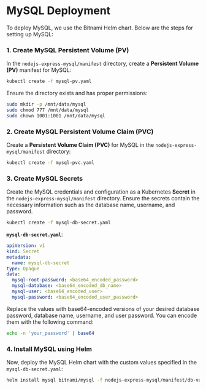 # MySQL Deployment

To deploy MySQL, we use the Bitnami Helm chart. Below are the steps for setting up MySQL:

### **1. Create MySQL Persistent Volume (PV)**

In the `nodejs-express-mysql/manifest` directory, create a **Persistent Volume (PV)** manifest for MySQL:

```bash
kubectl create -f mysql-pv.yaml
```

Ensure the directory exists and has proper permissions:
```bash
sudo mkdir -p /mnt/data/mysql
sudo chmod 777 /mnt/data/mysql
sudo chown 1001:1001 /mnt/data/mysql
```

### **2. Create MySQL Persistent Volume Claim (PVC)**

Create a **Persistent Volume Claim (PVC)** for MySQL in the `nodejs-express-mysql/manifest` directory:

```bash
kubectl create -f mysql-pvc.yaml
```

### **3. Create MySQL Secrets**

Create the MySQL credentials and configuration as a Kubernetes **Secret** in the `nodejs-express-mysql/manifest` directory. Ensure the secrets contain the necessary information such as the database name, username, and password.

```bash
kubectl create -f mysql-db-secret.yaml
```

**`mysql-db-secret.yaml`**:
```yaml
apiVersion: v1
kind: Secret
metadata:
  name: mysql-db-secret
type: Opaque
data:
  mysql-root-password: <base64_encoded_password>
  mysql-database: <base64_encoded_db_name>
  mysql-user: <base64_encoded_user>
  mysql-password: <base64_encoded_user_password>
```

Replace the values with base64-encoded versions of your desired database password, database name, username, and user password. You can encode them with the following command:
```bash
echo -n 'your_password' | base64
```

### **4. Install MySQL using Helm**

Now, deploy the MySQL Helm chart with the custom values specified in the `mysql-db-secret.yaml`:

```bash
helm install mysql bitnami/mysql -f nodejs-express-mysql/manifest/db-values.yaml
```
